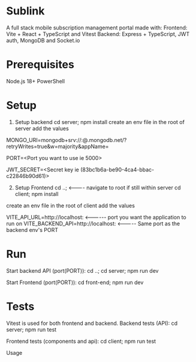 # Sublink
A full stack mobile subscription management portal made with:
 Frontend: Vite + React + TypeScript and Vitest
 Backend: Express + TypeScript, JWT auth, MongoDB and Socket.io

# Prerequisites
  Node.js 18+
  PowerShell

# Setup
1. Setup backend 
cd server; npm install
create an env file in the root of server
add the values

MONGO_URI=mongodb+srv://<username>:<password>@<cluster-name>.mongodb.net/<database-name>?retryWrites=true&w=majority&appName=<app-name>

PORT=<Port you want to use ie 5000>

JWT_SECRET=<Secret key ie (83bc1b6a-be90-4ca4-bbac-c22846b90d61)>

2. Setup Frontend 
cd ..; <---- navigate to root if still within server
cd client;
npm install

create an env file in the root of client
add the values

VITE_API_URL=http://localhost:<Your Port> <------ port you want the application to run on
VITE_BACKEND_API=http://localhost:<PORT> <----- Same port as the backend env's PORT

# Run 
Start backend API (port(PORT)):
cd ..;
cd server; 
npm run dev   

Start Frontend (port(PORT)):
cd front-end; 
npm run dev

# Tests
Vitest is used for both frontend and backend.
Backend tests (API):
cd server; 
npm run test

Frontend tests (components and api):
cd client; 
npm run test

Usage







